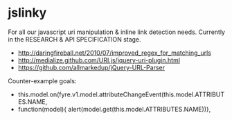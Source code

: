 jslinky
=======

For all our javascript uri manipulation &amp; inline link detection needs. Currently in the RESEARCH & API SPECIFICATION stage.

* http://daringfireball.net/2010/07/improved_regex_for_matching_urls
* http://medialize.github.com/URI.js/jquery-uri-plugin.html
* https://github.com/allmarkedup/jQuery-URL-Parser

Counter-example goals:
* this.model.on(fyre.v1.model.attributeChangeEvent(this.model.ATTRIBUTES.NAME,
* function(model){ alert(model.get(this.model.ATTRIBUTES.NAME))},